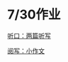 # 7/30作业

[听口：两篇听写](7%2030%E4%BD%9C%E4%B8%9A%20fd2dd29f8c9d4d579a7a1345f64029a6/%E5%90%AC%E5%8F%A3%EF%BC%9A%E4%B8%A4%E7%AF%87%E5%90%AC%E5%86%99%20f9a11152b57d4eaf846cc35308cd1512.md)

[阅写：小作文](7%2030%E4%BD%9C%E4%B8%9A%20fd2dd29f8c9d4d579a7a1345f64029a6/%E9%98%85%E5%86%99%EF%BC%9A%E5%B0%8F%E4%BD%9C%E6%96%87%2086b20c4490134695b684ede3aa27832d.md)